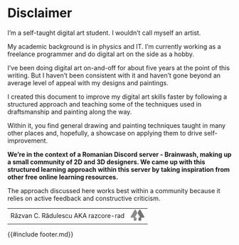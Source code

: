 # Disclaimer

I’m a self-taught digital art student. I wouldn’t call myself an artist.

My academic background is in physics and IT. I’m currently working as a freelance programmer and do digital art on the side as a hobby.

I’ve been doing digital art on-and-off for about five years at the point of this writing. But I haven’t been consistent with it and haven’t gone beyond an average level of appeal with my designs and paintings.

I created this document to improve my digital art skills faster by following a structured approach and teaching some of the techniques used in draftsmanship and painting along the way.

Within it, you find general drawing and painting techniques taught in many other places and, hopefully, a showcase on applying them to drive self-improvement.

**We’re in the context of a Romanian Discord server - Brainwash, making up a small community of 2D and 3D designers. We came up with this structured learning approach within this server by taking inspiration from other free online learning resources.**

The approach discussed here works best within a community because it relies on active feedback and constructive criticism.

<table style="width: 100%">
  <tr>
    <td>Răzvan C. Rădulescu AKA razcore-rad</td>
    <td style="text-align: right">
      <a href="https://linktr.ee/razcore.rad">
        <img style="height: 1.6rem" height="18px" src="./assets/images/icons/linktree.png">
      </a>
    </td>
  </tr>
</table>

{{#include footer.md}}

